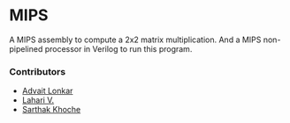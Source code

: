 # MIPS

A MIPS assembly to compute a 2x2 matrix multiplication. And a MIPS non-pipelined processor in Verilog to run this program.

### Contributors

- [Advait Lonkar](https://github.com/advait-l/)
- [Lahari V.](https://github.com/Lahari-5139/)
- [Sarthak Khoche](https://github.com/SarthakKhoche/)
